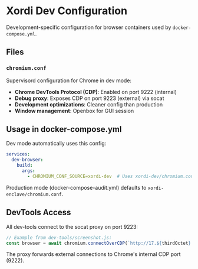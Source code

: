 # Xordi Dev Configuration

Development-specific configuration for browser containers used by `docker-compose.yml`.

## Files

### `chromium.conf`
Supervisord configuration for Chrome in dev mode:
- **Chrome DevTools Protocol (CDP)**: Enabled on port 9222 (internal)
- **Debug proxy**: Exposes CDP on port 9223 (external) via socat
- **Development optimizations**: Cleaner config than production
- **Window management**: Openbox for GUI session

## Usage in docker-compose.yml

Dev mode automatically uses this config:
```yaml
services:
  dev-browser:
    build:
      args:
        - CHROMIUM_CONF_SOURCE=xordi-dev  # Uses xordi-dev/chromium.conf
```

Production mode (docker-compose-audit.yml) defaults to `xordi-enclave/chromium.conf`.

## DevTools Access

All dev-tools connect to the socat proxy on port 9223:
```javascript
// Example from dev-tools/screenshot.js:
const browser = await chromium.connectOverCDP(`http://17.${thirdOctet}.0.3:9223`);
```

The proxy forwards external connections to Chrome's internal CDP port (9222).
